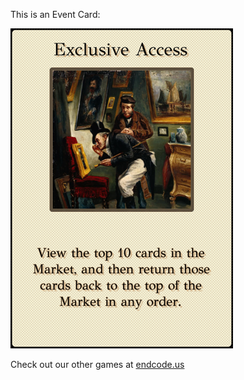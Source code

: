 This is an Event Card: 
 
 ![alt text](Exclusive_Access[face,2].png?raw=true "Event Card")  
 
 
 
 
 
 Check out our other games at [endcode.us](https://endcode.us/)